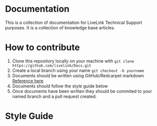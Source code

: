 # Documentation

This is a collection of documentation for LiveLink Technical Support purposes. It is a collection of knowledge base articles.

# How to contribute

1. Clone this repository locally on your machine with `git clone https://github.com/livelink/Docs.git`
2. Create a local branch using your name `git checkout -b yourname`
3. Documents should be written using GitHub/Redcarpet markdown [Reference here](https://help.github.com/articles/github-flavored-markdown/)
4. Documents should follow the style guide below
5. Once documents have been written they should be commited to your named branch and a pull request created.

# Style Guide
